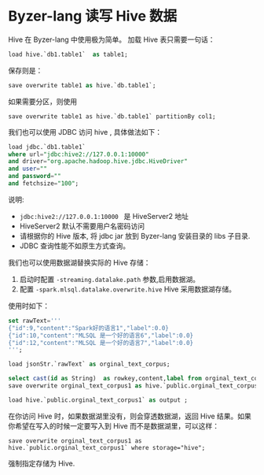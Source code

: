 # Byzer-lang 读写 Hive 数据

Hive 在 Byzer-lang 中使用极为简单。 加载 Hive 表只需要一句话：

```sql
load hive.`db1.table1`  as table1;
```

保存则是：

```sql
save overwrite table1 as hive.`db.table1`;
```

如果需要分区，则使用

```
save overwrite table1 as hive.`db.table1` partitionBy col1;
```

我们也可以使用 JDBC 访问 hive , 具体做法如下：

```sql
load jdbc.`db1.table1` 
where url="jdbc:hive2://127.0.0.1:10000"
and driver="org.apache.hadoop.hive.jdbc.HiveDriver"
and user="" 
and password="" 
and fetchsize="100";
```  

说明:
- `jdbc:hive2://127.0.0.1:10000 ` 是 HiveServer2 地址
- HiveServer2 默认不需要用户名密码访问
- 请根据你的 Hive 版本, 将 jdbc jar 放到 Byzer-lang 安装目录的 libs 子目录.
- JDBC 查询性能不如原生方式查询。

我们也可以使用数据湖替换实际的 Hive 存储：

1. 启动时配置 `-streaming.datalake.path` 参数,启用数据湖。
2. 配置 `-spark.mlsql.datalake.overwrite.hive` Hive 采用数据湖存储。

使用时如下：

```sql
set rawText='''
{"id":9,"content":"Spark好的语言1","label":0.0}
{"id":10,"content":"MLSQL 是一个好的语言6","label":0.0}
{"id":12,"content":"MLSQL 是一个好的语言7","label":0.0}
''';

load jsonStr.`rawText` as orginal_text_corpus;

select cast(id as String)  as rowkey,content,label from orginal_text_corpus as orginal_text_corpus1;
save overwrite orginal_text_corpus1 as hive.`public.orginal_text_corpus1`;

load hive.`public.orginal_text_corpus1` as output ;
```    

在你访问 Hive 时，如果数据湖里没有，则会穿透数据湖，返回 Hive 结果。如果你希望在写入的时候一定要写入到 Hive 而不是数据湖里，可以这样：

```
save overwrite orginal_text_corpus1 as hive.`public.orginal_text_corpus1` where storage="hive"; 
```                                                                                             

强制指定存储为 Hive.